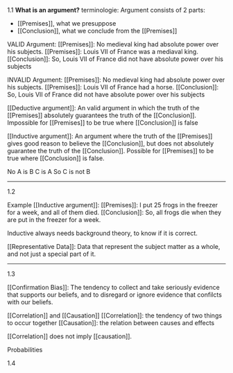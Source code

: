 

1.1
**What is an argument?**
terminologie:
Argument consists of 2 parts:
- [[Premises]], what we presuppose
- [[Conclusion]], what we conclude from the [[Premises]]


VALID Argument:
[[Premises]]: No medieval king had absolute power over his subjects.
[[Premises]]: Louis VII of France was a mediaval king.
[[Conclusion]]: So, Louis VII of France did not have absolute power over his subjects

INVALID Argument:
[[Premises]]: No medieval king had absolute power over his subjects.
[[Premises]]: Louis VII of France had a horse.
[[Conclusion]]: So, Louis VII of France did not have absolute power over his subjects

[[Deductive argument]]:
An valid argument in which the truth of the [[Premises]] absolutely guarantees the truth of the [[Conclusion]]. Impossible for [[Premises]] to be true where [[Conclusion]] is false

[[Inductive argument]]:
An argument where the truth of the [[Premises]] gives good reason to believe the [[Conclusion]], but does not absolutely guarantee the truth of the [[Conclusion]]. Possible for [[Premises]] to be true where [[Conclusion]] is false.


No A is B
C is A
So C is not B

---

1.2

Example [[Inductive argument]]:
[[Premises]]: I put 25 frogs in the freezer for a week, and all of them died.
[[Conclusion]]: So, all frogs die when they are put in the freezer for a week.

Inductive always needs background theory, to know if it is correct.

[[Representative Data]]:
Data that represent the subject matter as a whole, and not just a special part of it.

---

1.3

[[Confirmation Bias]]:
The tendency to collect and take seriously evidence that supports our beliefs, and to disregard or ignore evidence that confilcts with our beliefs.

[[Correlation]] and [[Causation]]
[[Correlation]]: the tendency of two things to occur together
[[Causation]]: the relation between causes and effects

[[Correlation]] does not imply [[causation]].


Probabilities



1.4
